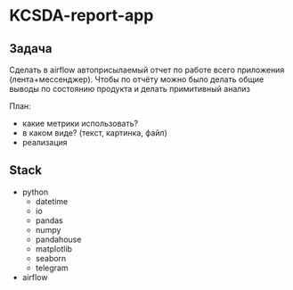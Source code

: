 # KCSDA-report-app

## Задача

Сделать в airflow автоприсылаемый отчет по работе всего приложения (лента+мессенджер). Чтобы по отчёту можно было делать общие выводы по состоянию продукта и делать примитивный анализ

План:
- какие метрики использовать?
- в каком виде? (текст, картинка, файл)
- реализация

## Stack
- python
  - datetime
  - io
  - pandas
  - numpy
  - pandahouse
  - matplotlib
  - seaborn
  - telegram
- airflow
